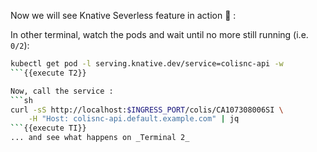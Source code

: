 Now we will see Knative Severless feature in action 🔎 :

In other terminal, watch the pods and wait until no more still running (i.e. `0/2`):
```bash
kubectl get pod -l serving.knative.dev/service=colisnc-api -w
```{{execute T2}}

Now, call the service : 
```sh
curl -sS http://localhost:$INGRESS_PORT/colis/CA107308006SI \
    -H "Host: colisnc-api.default.example.com" | jq
```{{execute TI}}
... and see what happens on _Terminal 2_
